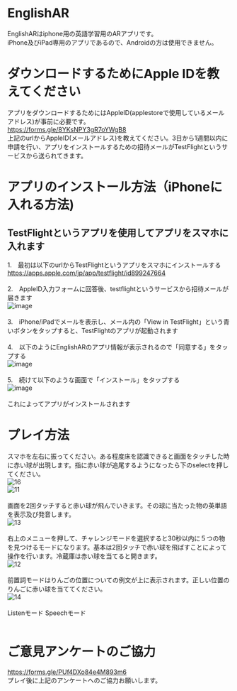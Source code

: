 # EnglishAR
EnglishARはiphone用の英語学習用のARアプリです。<br>
iPhone及びiPad専用のアプリであるので、Androidの方は使用できません。

# ダウンロードするためにApple IDを教えてください
アプリをダウンロードするためにはAppleID(applestoreで使用しているメールアドレス)が事前に必要です。<br>
https://forms.gle/8YKsNPY3gR7oYWgB8 <br>
上記のurlからAppleID(メールアドレス)を教えてください。3日から1週間以内に申請を行い、アプリをインストールするための招待メールがTestFlightというサービスから送られてきます。

# アプリのインストール方法（iPhoneに入れる方法)
## TestFlightというアプリを使用してアプリをスマホに入れます
1.　最初は以下のurlからTestFlightというアプリをスマホにインストールする<br>
https://apps.apple.com/jp/app/testflight/id899247664<br><br>
2.　AppleID入力フォームに回答後、testflightというサービスから招待メールが届きます<br>
![image](https://user-images.githubusercontent.com/69417078/140259275-d36df2ac-b6a7-466b-b53c-146e9290b9f4.png)
<br><br>
3.　iPhone/iPadでメールを表示し、メール内の「View in TestFlight」という青いボタンをタップすると、TestFlightのアプリが起動されます<br><br>
4.　以下のようにEnglishARのアプリ情報が表示されるので「同意する」をタップする<br>
![image](https://user-images.githubusercontent.com/69417078/140259174-18b4764b-b4bb-4979-88a8-d4d2bcf980d7.png)
<br><br>
5.　続けて以下のような画面で「インストール」をタップする<br>
![image](https://user-images.githubusercontent.com/69417078/140259219-a83c183b-c635-411e-9dcb-65ea1b31ab50.png)
<br><br>
これによってアプリがインストールされます
# プレイ方法
スマホを左右に振ってください。ある程度床を認識できると画面をタッチした時に赤い球が出現します。指に赤い球が追尾するようになったら下のselectを押してください。<br>
![16](https://user-images.githubusercontent.com/69417078/140612497-d416dd0c-5033-4a24-b140-ae34936b8512.gif)<br>
![11](https://user-images.githubusercontent.com/69417078/140611659-30fc539f-46ee-4e7e-aa61-b7ec48e3c3f4.gif)<br><br>
画面を2回タッチすると赤い球が飛んでいきます。その球に当たった物の英単語を表示及び発音します。<br>
![13](https://user-images.githubusercontent.com/69417078/140611676-18bae3e8-4aa9-4409-8f5c-45d44ed1964f.gif)
<br><br>
右上のメニューを押して、チャレンジモードを選択すると30秒以内に５つの物を見つけるモードになります。基本は2回タッチで赤い球を飛ばすことによって操作を行います。冷蔵庫は赤い球を当てると開きます。<br>
![12](https://user-images.githubusercontent.com/69417078/140611685-bdaa1088-fa47-4787-8c74-cdffe81fe50c.gif)
<br><br>
前置詞モードはりんごの位置についての例文が上に表示されます。正しい位置のりんごに赤い球を当ててください。<br>
![14](https://user-images.githubusercontent.com/69417078/140611694-841795db-c8a3-4f25-a579-d1830eea7d9b.gif)
<br><br>
Listenモード
Speechモード
<br><br>

# ご意見アンケートのご協力
https://forms.gle/PUf4DXo84e4M893m6<br>
プレイ後に上記のアンケートへのご協力お願いします。
